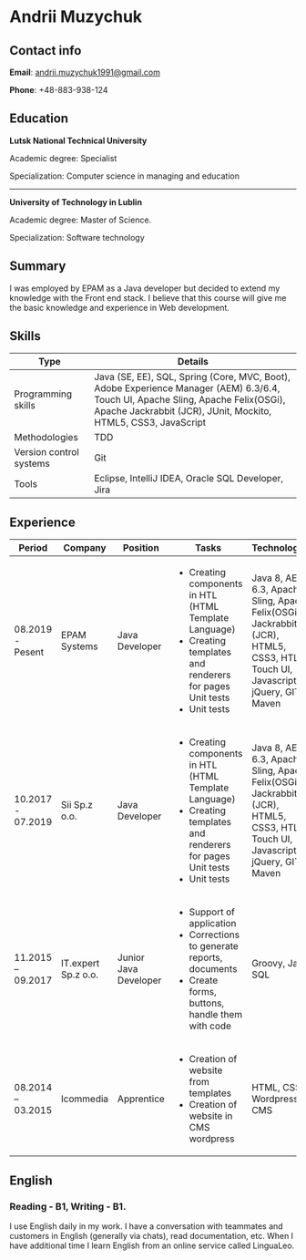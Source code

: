 # Andrii Muzychuk

## Contact info

**Email**: andrii.muzychuk1991@gmail.com

**Phone**: +48-883-938-124

## Education

**Lutsk National Technical University**

Academic degree: Specialist

Specialization: Computer science in managing and education

---

**University of Technology in Lublin**

Academic degree: Master of Science. 

Specialization: Software technology

## Summary

I was employed by EPAM as a Java developer but decided to extend my knowledge with the Front end stack. I believe that this course will give me the basic knowledge and experience in Web development.

## Skills

Type | Details
---- | -------
Programming skills | Java (SE, EE), SQL, Spring (Core, MVC, Boot), Adobe Experience Manager (AEM) 6.3/6.4, Touch UI, Apache Sling, Apache Felix(OSGi), Apache Jackrabbit (JCR), JUnit, Mockito, HTML5, CSS3, JavaScript
Methodologies | TDD
Version control systems | Git
Tools | Eclipse, IntelliJ IDEA, Oracle SQL Developer, Jira

## Experience

Period | Company | Position | Tasks | Technologies
------ | ------- | -------- | ----- | ------------
08.2019 - Pesent | EPAM Systems | Java Developer | <ul><li>Creating components in HTL (HTML Template Language)</li><li>Creating templates and renderers for pages Unit tests</li><li>Unit tests</li></ul> | Java 8, AEM 6.3, Apache Sling, Apache Felix(OSGi), Jackrabbit (JCR), HTML5, CSS3, HTL, Touch UI, Javascript, jQuery, GIT, Maven
10.2017 - 07.2019 | Sii Sp.z o.o. | Java Developer | <ul><li>Creating components in HTL (HTML Template Language)</li><li>Creating templates and renderers for pages Unit tests</li><li>Unit tests</li></ul> | Java 8, AEM 6.3, Apache Sling, Apache Felix(OSGi), Jackrabbit (JCR), HTML5, CSS3, HTL, Touch UI, Javascript, jQuery, GIT, Maven
11.2015 – 09.2017 | IT.expert Sp.z o.o. | Junior Java Developer | <ul><li>Support of application</li><li>Corrections to generate reports, documents</li><li>Create forms, buttons, handle them with code</li></ul> | Groovy, Java, SQL
08.2014 – 03.2015 | Icommedia | Apprentice | <ul><li>Creation of website from templates</li><li>Creation of website in CMS wordpress</li></ul> | HTML, CSS, Wordpress CMS

## English

### Reading - B1, Writing - B1.

I use English daily in my work. I have a conversation with teammates and customers in English (generally via chats), read documentation, etc. When I have additional time I learn English from an online service called LinguaLeo. 